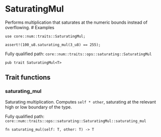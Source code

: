 # SaturatingMul

Performs multiplication that saturates at the numeric bounds instead of overflowing.  # Examples
```cairo
use core::num::traits::SaturatingMul;

assert!(100_u8.saturating_mul(3_u8) == 255);
```

Fully qualified path: `core::num::traits::ops::saturating::SaturatingMul`

<pre><code class="language-rust">pub trait SaturatingMul&lt;T&gt;</code></pre>

## Trait functions

### saturating_mul

Saturating multiplication. Computes `self * other`, saturating at the relevant high or low boundary of the type.

Fully qualified path: `core::num::traits::ops::saturating::SaturatingMul::saturating_mul`

<pre><code class="language-rust">fn saturating_mul(self: T, other: T) -&gt; T</code></pre>


